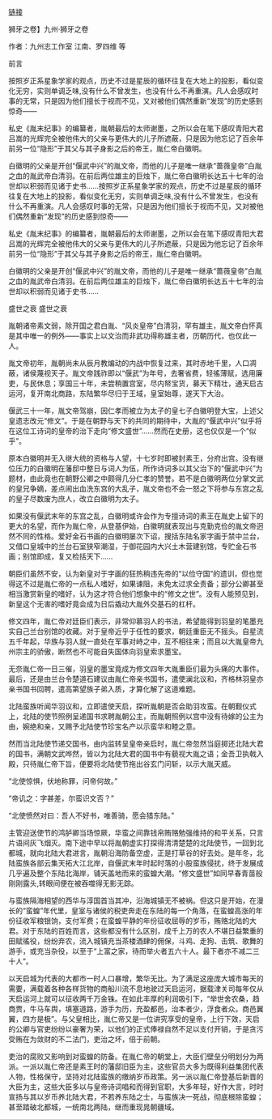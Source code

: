 [链接](http://www.qxtxt.com/jiuzhouwangshishu/9885.html)

狮牙之卷】九州·狮牙之卷

 

作者：九州志工作室 江南、罗四维 等

 

前言

 

按照岁正系星象学家的观点，历史不过是星辰的循环往复在大地上的投影，看似变化无穷，实则单调乏味,没有什么不曾发生，也没有什么不再重演。凡人会感叹时事的无常，只是因为他们擅长于视而不见，又对被他们偶然重新“发现”的历史感到惊奇——

 

私史《胤末纪事》的编纂者，胤朝最后的太师谢墨，之所以会在笔下感叹青阳大君吕嵩的光辉完全被他伟大的父亲与更伟大的儿子所遮蔽，只是因为他忘记了百余年前另一位“隐形”于其父与其子身影之后的帝王，胤仁帝白徽明。

 

白徽明的父亲是开创“偃武中兴”的胤文帝，而他的儿子是唯一继承“蔷薇皇帝”白胤之血的胤武帝白清羽。在前后两位雄主的巨烛下，胤仁帝白徽明长达五十七年的治世却以积弱而见诸于史书……按照岁正系星象学家的观点，历史不过是星辰的循环往复在大地上的投影，看似变化无穷，实则单调乏味,没有什么不曾发生，也没有什么不再重演。凡人会感叹时事的无常，只是因为他们擅长于视而不见，又对被他们偶然重新“发现”的历史感到惊奇——

 

私史《胤末纪事》的编纂者，胤朝最后的太师谢墨，之所以会在笔下感叹青阳大君吕嵩的光辉完全被他伟大的父亲与更伟大的儿子所遮蔽，只是因为他忘记了百余年前另一位“隐形”于其父与其子身影之后的帝王，胤仁帝白徽明。

 

白徽明的父亲是开创“偃武中兴”的胤文帝，而他的儿子是唯一继承“蔷薇皇帝”白胤之血的胤武帝白清羽。在前后两位雄主的巨烛下，胤仁帝白徽明长达五十七年的治世却以积弱而见诸于史书……

 

盛世之衰 盛世之衰

 

胤朝诸帝素文弱，除开国之君白胤、“风炎皇帝”白清羽，罕有雄主，胤文帝白怀真是其中唯一的例外——事实上以文治而非武功得称雄主者，历朝历代，也仅此一人。

 

胤文帝初年，胤朝尚未从辰月教煸动的内战中恢复过来，其时赤地千里，人口凋蔽，诸侯蔑视天子。胤文帝践祚即以“偃武”为年号，去奢省费，轻徭薄赋，选用廉吏，与民休息；享国三十年，未尝稍置宫室，尽内帑宝货，募天下精壮，通天启古运河，复开南北商路，东陆繁华尽归于王域，皇室始尊，遂天下大治。

 

偃武三十一年，胤文帝驾崩，因仁孝而被立为太子的皇七子白徽明登大宝，上述父皇遗志改元“修文”。于是在朝野与天下的共同的期待中，大胤的“偃武中兴”似乎将在这位工诗词的皇帝的治下走向“修文盛世”……然而在史册，这也仅仅是一个“似乎”。

 

原本白徽明并无入继大统的资格与人望，十七岁时即被封素王，分府出宫。没有继位压力的白徽明在藩邸中整日与词人为伍，所作诗词多以其父治下的“偃武中兴”为题材，由此竟也在朝野公卿之中颇得几分仁孝的赞誉。若不是白徽明两位分掌文武的皇兄争嫡，差点闹出血洗东宫的大乱子，胤文帝也不会一怒之下将参与东宫之乱的皇子尽数废为庶人，改立白徽明为太子。

 

如果没有偃武末年的东宫之乱，白徽明或许会作为专擅诗词的素王在胤史上留下的更大的名望，而作为胤仁帝，从登基伊始，白徽明就表现出与克勤克俭的胤文帝迥然不同的性格。爱好金石书画的白徽明屡次下诏，搜括东陆名家字画于禁中兰台，又借口皇城中的兰台石室狭窄潮湿，于御花园内大兴土木营建别馆，专贮金石书画；别馆即成，复又检括天下……

 

朝臣们虽然不安，认为新皇对于字画的狂热稍违先帝的“以俭守国”的遗训，但也觉得这不过是胤仁帝的一点私人嗜好，如果谏阻，未免太过求全责备；部分公卿甚至相当激赏新皇的嗜好，认为这才符合他们想象中的“修文之世”。没有人能预见到，新皇这个无害的嗜好竟会成为日后撬动大胤外交基石的杠杆。

 

修文四年，胤仁帝对廷臣们表示，非常仰慕羽人的书法，希望能得到羽皇的笔墨充实自己兰台别馆的收藏。对于皇帝近乎于任性的要求，朝廷重臣无不摇头。自星流五千年起，华族与羽人就一直处在军事对峙之中，互不相往来；而且以大胤皇帝九州宗主的骄傲，断然也不可能自失国体向羽皇索求墨宝。

 

无奈胤仁帝一日三催，羽皇的墨宝竟成为修文四年大胤重臣们最为头痛的大事件。最后，还是由兰台令楚道石建议由胤仁帝亲书国书，遣使澜北议和，齐格林羽皇亦亲书国书回聘，遣高第望族子弟入质，才算化解了这道难题。

 

北陆蛮族听闻华羽议和，立即遣使天启，探听胤朝是否会助羽攻蛮。在朝觐仪式上，北陆的使节照例呈递国书求聘胤朝公主，而胤朝照例以宫中没有待嫁的公主为由，婉绝和亲，又赐予北陆使节珍宝名产以示蛮华和睦之意。

 

然而当北陆使节递交国书，由内监转呈皇帝亲启时，胤仁帝忽然当庭掷还北陆大君的国书，满朝文武哗然，皆以为北陆大君的国书中有藐视大胤之语；金吾卫执戟入殿，只待胤仁帝下旨，便要将北陆使节拖出谷玄门问斩，以示大胤天威。

 

“北使惊惧，伏地称罪，问帝何故。”

 

“帝讥之：字甚差，尔蛮识文否？”

 

“北使愤然对曰：吾人不好书，唯善骑，愿会猎东陆。”

 

主管迎送使节的鸿胪卿当场惊厥，华蛮之间靠钱帛贿赂勉强维持的和平关系，只言片语间灰飞烟灭。南下途中早以将胤朝虚实打探得清清楚楚的北陆使节，一回到北都城，就向北陆大君进言，胤朝沿海防备空虚，正是打草谷的好去处。是年冬，北陆蛮族各部云集天拓大江北岸，自偃武末年时起时落的小股蛮族侵扰，终于发展成几乎遍及整个东陆北海岸，铺天盖地而来的蛮蝗大潮。“修文盛世”如同早春青苗般刚刚露头,转眼间便在被吞噬得无影无踪。

 

与蛮族隔海相望的西华与淳国首当其冲，沿海城镇无不被祸。但这只是开始，在漫长的“蛮蝗”年代里，皇室与诸侯的税吏奔走在东陆的每一个角落，在蛮蝗高涨的年份征收军粮银饷，支付军费；在蛮蝗平静的年份征收屈辱的岁币，贿赂北陆的大君。对于东陆的百姓而言，这些都没有什么区别，成千上万的农人不堪日益繁重的田赋徭役，纷纷弃农，流入城镇充当茶楼酒肆的佣保，斗鸡、走狗、击筑、歌舞的游手，或充当杂役，以至于“上富之家，待而举火者五六十人。最下者亦不减二三十人”。

 

以天启城为代表的大都市一时人口暴增，繁华无比。为了满足这座庞大城市每天的需要，满载着各种各样货物的商船川流不息地驶过天启运河，据载津关司每年仅从天启运河上就可以征收两千万金铢。在如此丰厚的利润吸引下，“举世舍农桑，趋商贾，牛马车舆，填塞道路，游手为历，充盈都邑，治本者少，浮食者众。商邑翼翼，四方是极”。与父皇相比，胤仁帝又是一位讲究享受的皇帝，上行下效，天启的公卿与官吏纷纷以豪奢为荣，以他们的正式俸禄自然不足以支付开销，于是贪污受贿在为敛财的不二法门，吏治之坏，倍于前朝。

 

吏治的腐败又影响到对蛮蝗的防备。在胤仁帝的朝堂上，大臣们壁垒分明划分为两派。一派以胤仁帝还是素王时的藩邸旧臣为主，这些官员大多为既得利益集团代表人物，性格保守，坚持对北陆蛮族的缴纳岁币政策。另一派以胤仁帝登基后新晋的大臣为主，这些大臣多以与皇帝诗词唱和而得到官职，大多年轻，好作大言，时时宣扬与其以岁币养北陆大君，不若养东陆之士，与蛮族决一死战，彻底根除蛮蝗；甚至踏破北都城，一统南北两陆，继而重现晁朝疆域。

